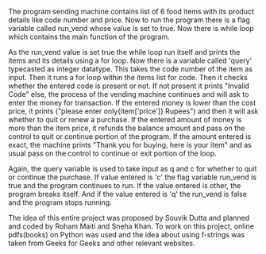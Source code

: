 The program sending machine contains list of 6 food items with its product details like code number and price.
Now to run the program there is a flag variable called run_vend whose value is set to true.
Now there is while loop which contains the main function of the program.

As the run_vend value is set true the while loop run itself and prints the items and its details using a for loop.
Now there is a variable called 'query'   typecasted as integer datatype. This takes the code number of the item as input.
Then it runs a for loop within the items list for code. Then it checks whether the entered code is present or not.
If not present it prints "Invalid Code" else, the process of the vending machine continues and will ask to enter the money for transaction.
If the entered money is lower than the cost price, it prints ("please enter only{item['price']} Rupees") and then it will ask whether to quit or renew a purchase.
If the entered amount of money is more than the item price, it refunds the balance amount and pass on the control to quit or continue portion of the program.
If the amount entered is exact, the machine prints "Thank you for buying, here is your item" and as usual pass on the control to continue or exit portion of the loop.

Again, the query variable is used to take input as q and c for whether to quit or continue the purchase. If value entered is 'c' the flag variable run_vend is true and the
program continues to run. If the value entered is other, the program breaks itself. And if the value entered is 'q' the run_vend is false and the program stops running.

The idea of this entire project was proposed by Souvik Dutta and planned and coded by Roham Maiti and Sneha Khan. To work on this project,
online pdfs(books) on Python was used and the idea about using f-strings was taken from Geeks for Geeks and other relevant websites.
